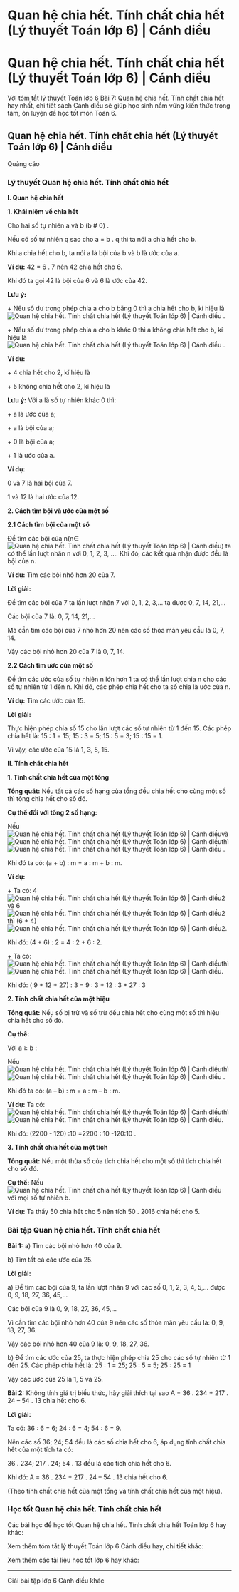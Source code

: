 # Quan hệ chia hết. Tính chất chia hết (Lý thuyết Toán lớp 6) | Cánh diều

# Quan hệ chia hết. Tính chất chia hết (Lý thuyết Toán lớp 6) | Cánh diều

Với tóm tắt lý thuyết Toán lớp 6 Bài 7: Quan hệ chia hết. Tính chất chia hết hay nhất, chi tiết sách Cánh diều sẽ giúp học sinh nắm vững kiến thức trọng tâm, ôn luyện để học tốt môn Toán 6.

## Quan hệ chia hết. Tính chất chia hết (Lý thuyết Toán lớp 6) | Cánh diều

Quảng cáo

### **Lý thuyết Quan hệ chia hết. Tính chất chia hết**

**I. Quan hệ chia hết**

**1\. Khái niệm về chia hết**

Cho hai số tự nhiên a và b (b # 0) .

Nếu có số tự nhiên q sao cho a = b . q thì ta nói a chia hết cho b.

Khi a chia hết cho b, ta nói a là bội của b và b là ước của a.

**Ví dụ:** 42 = 6 . 7 nên 42 chia hết cho 6. 

Khi đó ta gọi 42 là bội của 6 và 6 là ước của 42. 

**Lưu ý:**

\+ Nếu số dư trong phép chia a cho b bằng 0 thì a chia hết cho b, kí hiệu là ![Quan hệ chia hết. Tính chất chia hết \(Lý thuyết Toán lớp 6\) | Cánh diều](https://vietjack.com/toan-6-canh-dieu/images/ly-thuyet-bai-7-quan-he-chia-het-tinh-chat-chia-het-60695.png) .

\+ Nếu số dư trong phép chia a cho b khác 0 thì a không chia hết cho b, kí hiệu là ![Quan hệ chia hết. Tính chất chia hết \(Lý thuyết Toán lớp 6\) | Cánh diều](https://vietjack.com/toan-6-canh-dieu/images/ly-thuyet-bai-7-quan-he-chia-het-tinh-chat-chia-het-60696.png) .

**Ví dụ:**

\+ 4 chia hết cho 2, kí hiệu là 

\+ 5 không chia hết cho 2, kí hiệu là 

**Lưu ý:** Với a là số tự nhiên khác 0 thì:

\+ a là ước của a;

\+ a là bội của a;

\+ 0 là bội của a;

\+ 1 là ước của a.

**Ví dụ:**

0 và 7 là hai bội của 7.

1 và 12 là hai ước của 12.

**2\. Cách tìm bội và ước của một số**

**2.1 Cách tìm bội của một số**

Để tìm các bội của n(n∈![Quan hệ chia hết. Tính chất chia hết \(Lý thuyết Toán lớp 6\) | Cánh diều](https://vietjack.com/toan-6-canh-dieu/images/ly-thuyet-bai-7-quan-he-chia-het-tinh-chat-chia-het-60698.png)) ta có thể lần lượt nhân n với 0, 1, 2, 3, …. Khi đó, các kết quả nhận được đều là bội của n.

**Ví dụ:** Tìm các bội nhỏ hơn 20 của 7. 

**Lời giải:**

Để tìm các bội của 7 ta lần lượt nhân 7 với 0, 1, 2, 3,… ta được 0, 7, 14, 21,…

Các bội của 7 là: 0, 7, 14, 21,…

Mà cần tìm các bội của 7 nhỏ hơn 20 nên các số thỏa mãn yêu cầu là 0, 7, 14. 

Vậy các bội nhỏ hơn 20 của 7 là 0, 7, 14. 

**2.2 Cách tìm ước của một số**

Để tìm các ước của số tự nhiên n lớn hơn 1 ta có thể lần lượt chia n cho các số tự nhiên từ 1 đến n. Khi đó, các phép chia hết cho ta số chia là ước của n.

**Ví dụ:** Tìm các ước của 15.

**Lời giải:**

Thực hiện phép chia số 15 cho lần lượt các số tự nhiên từ 1 đến 15. Các phép chia hết là: 15 : 1 = 15; 15 : 3 = 5; 15 : 5 = 3; 15 : 15 = 1.

Vì vậy, các ước của 15 là 1, 3, 5, 15.

**II. Tính chất chia hết**

**1\. Tính chất chia hết của một tổng**

**Tổng quát:** Nếu tất cả các số hạng của tổng đều chia hết cho cùng một số thì tổng chia hết cho số đó.

**Cụ thể đối với tổng 2 số hạng:**

Nếu ![Quan hệ chia hết. Tính chất chia hết \(Lý thuyết Toán lớp 6\) | Cánh diều](https://vietjack.com/toan-6-canh-dieu/images/ly-thuyet-bai-7-quan-he-chia-het-tinh-chat-chia-het-60699.png)và ![Quan hệ chia hết. Tính chất chia hết \(Lý thuyết Toán lớp 6\) | Cánh diều](https://vietjack.com/toan-6-canh-dieu/images/ly-thuyet-bai-7-quan-he-chia-het-tinh-chat-chia-het-60700.png)thì ![Quan hệ chia hết. Tính chất chia hết \(Lý thuyết Toán lớp 6\) | Cánh diều](https://vietjack.com/toan-6-canh-dieu/images/ly-thuyet-bai-7-quan-he-chia-het-tinh-chat-chia-het-60701.png) .

Khi đó ta có: (a + b) : m = a : m + b : m.

**Ví dụ:**

\+ Ta có: 4![Quan hệ chia hết. Tính chất chia hết \(Lý thuyết Toán lớp 6\) | Cánh diều](https://vietjack.com/toan-6-canh-dieu/images/ly-thuyet-bai-7-quan-he-chia-het-tinh-chat-chia-het-60702.png)2 và 6![Quan hệ chia hết. Tính chất chia hết \(Lý thuyết Toán lớp 6\) | Cánh diều](https://vietjack.com/toan-6-canh-dieu/images/ly-thuyet-bai-7-quan-he-chia-het-tinh-chat-chia-het-60703.png)2 thì (6 + 4)![Quan hệ chia hết. Tính chất chia hết \(Lý thuyết Toán lớp 6\) | Cánh diều](https://vietjack.com/toan-6-canh-dieu/images/ly-thuyet-bai-7-quan-he-chia-het-tinh-chat-chia-het-60704.png)2.

Khi đó: (4 + 6) : 2 = 4 : 2 + 6 : 2. 

\+ Ta có: ![Quan hệ chia hết. Tính chất chia hết \(Lý thuyết Toán lớp 6\) | Cánh diều](https://vietjack.com/toan-6-canh-dieu/images/ly-thuyet-bai-7-quan-he-chia-het-tinh-chat-chia-het-60705.png)thì ![Quan hệ chia hết. Tính chất chia hết \(Lý thuyết Toán lớp 6\) | Cánh diều](https://vietjack.com/toan-6-canh-dieu/images/ly-thuyet-bai-7-quan-he-chia-het-tinh-chat-chia-het-60706.png).

Khi đó: ( 9 + 12 + 27) : 3 = 9 : 3 + 12 : 3 + 27 : 3

**2\. Tính chất chia hết của một hiệu**

**Tổng quát:** Nếu số bị trừ và số trừ đều chia hết cho cùng một số thì hiệu chia hết cho số đó.

**Cụ thể:**

Với a ≥ b :

Nếu ![Quan hệ chia hết. Tính chất chia hết \(Lý thuyết Toán lớp 6\) | Cánh diều](https://vietjack.com/toan-6-canh-dieu/images/ly-thuyet-bai-7-quan-he-chia-het-tinh-chat-chia-het-60707.png)thì ![Quan hệ chia hết. Tính chất chia hết \(Lý thuyết Toán lớp 6\) | Cánh diều](https://vietjack.com/toan-6-canh-dieu/images/ly-thuyet-bai-7-quan-he-chia-het-tinh-chat-chia-het-60708.png) .

Khi đó ta có: (a – b) : m = a : m – b : m.

**Ví dụ:** Ta có: ![Quan hệ chia hết. Tính chất chia hết \(Lý thuyết Toán lớp 6\) | Cánh diều](https://vietjack.com/toan-6-canh-dieu/images/ly-thuyet-bai-7-quan-he-chia-het-tinh-chat-chia-het-60709.png)thì ![Quan hệ chia hết. Tính chất chia hết \(Lý thuyết Toán lớp 6\) | Cánh diều](https://vietjack.com/toan-6-canh-dieu/images/ly-thuyet-bai-7-quan-he-chia-het-tinh-chat-chia-het-60710.png).

Khi đó: (2200 - 120) :10 =2200 : 10 -120:10 .

**3\. Tính chất chia hết của một tích**

**Tổng quát:** Nếu một thừa số của tích chia hết cho một số thì tích chia hết cho số đó.

**Cụ thể:** Nếu ![Quan hệ chia hết. Tính chất chia hết \(Lý thuyết Toán lớp 6\) | Cánh diều](https://vietjack.com/toan-6-canh-dieu/images/ly-thuyet-bai-7-quan-he-chia-het-tinh-chat-chia-het-60712.png) với mọi số tự nhiên b.

**Ví dụ:** Ta thấy 50 chia hết cho 5 nên tích 50 . 2016 chia hết cho 5. 

### **Bài tập Quan hệ chia hết. Tính chất chia hết**

**Bài 1:** a) Tìm các bội nhỏ hơn 40 của 9.

b) Tìm tất cả các ước của 25. 

**Lời giải:**

a) Để tìm các bội của 9, ta lần lượt nhân 9 với các số 0, 1, 2, 3, 4, 5,… được 0, 9, 18, 27, 36, 45,…

Các bội của 9 là 0, 9, 18, 27, 36, 45,…

Vì cần tìm các bội nhỏ hơn 40 của 9 nên các số thỏa mãn yêu cầu là: 0, 9, 18, 27, 36.

Vậy các bội nhỏ hơn 40 của 9 là: 0, 9, 18, 27, 36. 

b) Để tìm các ước của 25, ta thực hiện phép chia 25 cho các số tự nhiên từ 1 đến 25. Các phép chia hết là: 25 : 1 = 25; 25 : 5 = 5; 25 : 25 = 1 

Vậy các ước của 25 là 1, 5 và 25. 

**Bài 2:** Không tính giá trị biểu thức, hãy giải thích tại sao A = 36 . 234 + 217 . 24 – 54 . 13 chia hết cho 6.

**Lời giải:**

Ta có: 36 : 6 = 6; 24 : 6 = 4; 54 : 6 = 9.

Nên các số 36; 24; 54 đều là các số chia hết cho 6, áp dụng tính chất chia hết của một tích ta có:

36 . 234; 217 . 24; 54 . 13 đều là các tích chia hết cho 6.

Khi đó: A = 36 . 234 + 217 . 24 – 54 . 13 chia hết cho 6.

(Theo tính chất chia hết của một tổng và tính chất chia hết của một hiệu).

### **Học tốt Quan hệ chia hết. Tính chất chia hết**

Các bài học để học tốt Quan hệ chia hết. Tính chất chia hết Toán lớp 6 hay khác:

Xem thêm tóm tắt lý thuyết Toán lớp 6 Cánh diều hay, chi tiết khác:

Xem thêm các tài liệu học tốt lớp 6 hay khác:

* * *

Giải bài tập lớp 6 Cánh diều khác
